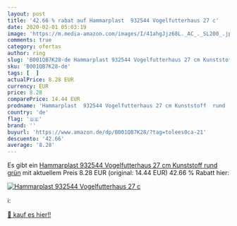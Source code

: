 ```yaml
---
layout: post
title: '42.66 % rabat auf Hammarplast  932544 Vogelfutterhaus 27 c'
date: 2020-02-01 05:03:19
image: 'https://m.media-amazon.com/images/I/41ahgJjz68L._AC_._SL200_.jpg'
comments: true
category: ofertas
author: ring
slug: 'B001QB7K28-de Hammarplast 932544 Vogelfutterhaus 27 cm Kunststoff rund grün'
sku: 'B001QB7K28-de'
tags: [  ]
actualPrice: 8.28 EUR
currency: EUR
price: 8.28
comparePrice: 14.44 EUR
prodname: 'Hammarplast  932544 Vogelfutterhaus 27 cm Kunststoff  rund  grün'
country: 'de'
flag: '🇩🇪'
brand: ''
buyurl: 'https://www.amazon.de/dp/B001QB7K28/?tag=tolees0ca-21'
descuento: '42.66'
average: '8.28'
---
```


Es gibt ein [Hammarplast  932544 Vogelfutterhaus 27 cm Kunststoff  rund  grün](https://www.amazon.de/dp/B001QB7K28/?tag=tolees0ca-21) mit aktuellem Preis 8.28 EUR (original: 14.44 EUR) 42.66 % Rabatt hier:

[![Hammarplast  932544 Vogelfutterhaus 27 c](https://m.media-amazon.com/images/I/41ahgJjz68L._AC_._SL200_.jpg)](https://www.amazon.de/dp/B001QB7K28/?tag=tolees0ca-21)

ℹ️:


[🛒 kauf es hier!!](https://www.amazon.de/dp/B001QB7K28/?tag=tolees0ca-21)
